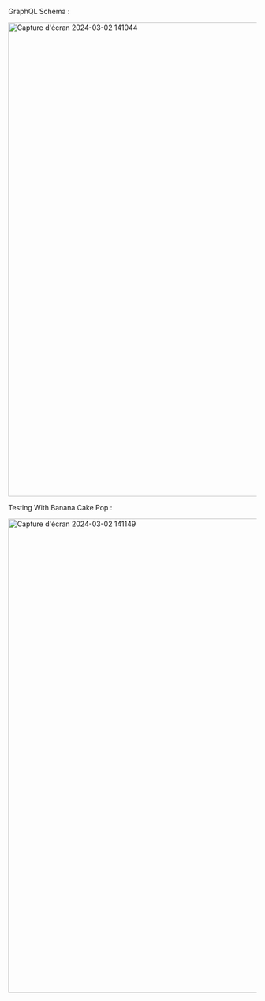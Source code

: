 GraphQL Schema :

<img width="960" alt="Capture d'écran 2024-03-02 141044" src="https://github.com/imadett88/GraphQL-ASP.NET/assets/83021588/fb4e5e71-1475-400a-8581-fd399cbc86c4">

Testing With Banana Cake Pop :

<img width="960" alt="Capture d'écran 2024-03-02 141149" src="https://github.com/imadett88/GraphQL-ASP.NET/assets/83021588/831ebc20-9b0b-421b-ab52-5e5a13f3b2d4">
